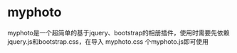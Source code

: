 # myphoto
myphoto是一个超简单的基于jquery、bootstrap的相册插件，使用时需要先依赖jquery.js和bootstrap.css，在导入 myphoto.css 个myphoto.js即可使用
